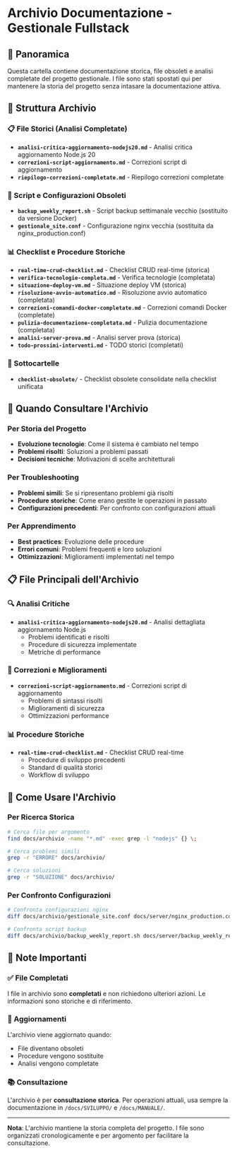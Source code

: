 # Archivio Documentazione - Gestionale Fullstack

## 📁 Panoramica

Questa cartella contiene documentazione storica, file obsoleti e analisi completate del progetto gestionale. I file sono stati spostati qui per mantenere la storia del progetto senza intasare la documentazione attiva.

## 📂 Struttura Archivio

### 📋 File Storici (Analisi Completate)
- **`analisi-critica-aggiornamento-nodejs20.md`** - Analisi critica aggiornamento Node.js 20
- **`correzioni-script-aggiornamento.md`** - Correzioni script di aggiornamento
- **`riepilogo-correzioni-completate.md`** - Riepilogo correzioni completate

### 🔧 Script e Configurazioni Obsoleti
- **`backup_weekly_report.sh`** - Script backup settimanale vecchio (sostituito da versione Docker)
- **`gestionale_site.conf`** - Configurazione nginx vecchia (sostituita da nginx_production.conf)

### 📊 Checklist e Procedure Storiche
- **`real-time-crud-checklist.md`** - Checklist CRUD real-time (storica)
- **`verifica-tecnologie-completa.md`** - Verifica tecnologie (completata)
- **`situazione-deploy-vm.md`** - Situazione deploy VM (storica)
- **`risoluzione-avvio-automatico.md`** - Risoluzione avvio automatico (completata)
- **`correzioni-comandi-docker-completate.md`** - Correzioni comandi Docker (completate)
- **`pulizia-documentazione-completata.md`** - Pulizia documentazione (completata)
- **`analisi-server-prova.md`** - Analisi server prova (storica)
- **`todo-prossimi-interventi.md`** - TODO storici (completati)

### 📁 Sottocartelle
- **`checklist-obsolete/`** - Checklist obsolete consolidate nella checklist unificata

## 🎯 Quando Consultare l'Archivio

### Per Storia del Progetto
- **Evoluzione tecnologie**: Come il sistema è cambiato nel tempo
- **Problemi risolti**: Soluzioni a problemi passati
- **Decisioni tecniche**: Motivazioni di scelte architetturali

### Per Troubleshooting
- **Problemi simili**: Se si ripresentano problemi già risolti
- **Procedure storiche**: Come erano gestite le operazioni in passato
- **Configurazioni precedenti**: Per confronto con configurazioni attuali

### Per Apprendimento
- **Best practices**: Evoluzione delle procedure
- **Errori comuni**: Problemi frequenti e loro soluzioni
- **Ottimizzazioni**: Miglioramenti implementati nel tempo

## 📋 File Principali dell'Archivio

### 🔍 Analisi Critiche
- **`analisi-critica-aggiornamento-nodejs20.md`** - Analisi dettagliata aggiornamento Node.js
  - Problemi identificati e risolti
  - Procedure di sicurezza implementate
  - Metriche di performance

### 🔧 Correzioni e Miglioramenti
- **`correzioni-script-aggiornamento.md`** - Correzioni script di aggiornamento
  - Problemi di sintassi risolti
  - Miglioramenti di sicurezza
  - Ottimizzazioni performance

### 📊 Procedure Storiche
- **`real-time-crud-checklist.md`** - Checklist CRUD real-time
  - Procedure di sviluppo precedenti
  - Standard di qualità storici
  - Workflow di sviluppo

## 🚀 Come Usare l'Archivio

### Per Ricerca Storica
```bash
# Cerca file per argomento
find docs/archivio -name "*.md" -exec grep -l "nodejs" {} \;

# Cerca problemi simili
grep -r "ERRORE" docs/archivio/

# Cerca soluzioni
grep -r "SOLUZIONE" docs/archivio/
```

### Per Confronto Configurazioni
```bash
# Confronta configurazioni nginx
diff docs/archivio/gestionale_site.conf docs/server/nginx_production.conf

# Confronta script backup
diff docs/archivio/backup_weekly_report.sh docs/server/backup_weekly_report_docker.sh
```

## 📝 Note Importanti

### ✅ File Completati
I file in archivio sono **completati** e non richiedono ulteriori azioni. Le informazioni sono storiche e di riferimento.

### 🔄 Aggiornamenti
L'archivio viene aggiornato quando:
- File diventano obsoleti
- Procedure vengono sostituite
- Analisi vengono completate

### 📚 Consultazione
L'archivio è per **consultazione storica**. Per operazioni attuali, usa sempre la documentazione in `/docs/SVILUPPO/` e `/docs/MANUALE/`.

---

**Nota**: L'archivio mantiene la storia completa del progetto. I file sono organizzati cronologicamente e per argomento per facilitare la consultazione. 